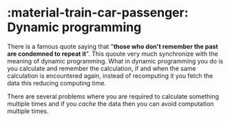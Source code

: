 # :material-train-car-passenger: Dynamic programming
There is a famous quote saying that "**those who don't remember the past are condemned to repeat it**". This quoute very much synchronize with the meaning of dynamic programming. What in dynamic programming you do is you calculate and remember the calculation, if and when the same calculation is encountered again, instead of recomputing it you fetch the data this reducing computing time.

There are several problems where you are required to calculate something multiple times and if you _cache_ the data then you can avoid computation multiple times.
